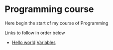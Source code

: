 <h1> Programming course </h1>
<p> Here begin the start of my course of Programming </p> 
<p>Links to follow in order below</p>
<ul>
 <li>
   <a href="./Languages/C/pages/01/first_program_hello_world/README.md">Hello world</a>
   <a href="./Languages/C/pages/01/variables/README.md">Variables</a>
 </li> 
</ul 
